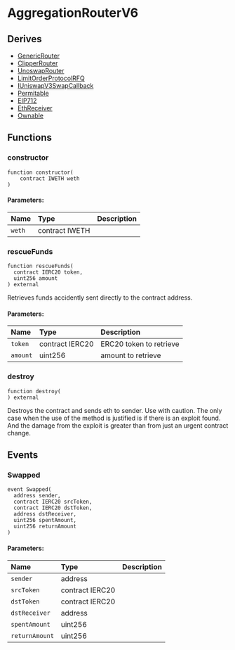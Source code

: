 # AggregationRouterV6






## Derives
- [GenericRouter](GenericRouter.md)
- [ClipperRouter](ClipperRouter.md)
- [UnoswapRouter](UnoswapRouter.md)
- [LimitOrderProtocolRFQ](LimitOrderProtocolRFQ.md)
- [IUniswapV3SwapCallback](interfaces/IUniswapV3SwapCallback.md)
- [Permitable](helpers/Permitable.md)
- [EIP712](https://docs.openzeppelin.com/contracts/3.x/api/drafts#EIP712)
- [EthReceiver](helpers/EthReceiver.md)
- [Ownable](https://docs.openzeppelin.com/contracts/3.x/api/access#Ownable)

## Functions
### constructor
```solidity
function constructor(
    contract IWETH weth
)
```


#### Parameters:
| Name | Type | Description                                                          |
| :--- | :--- | :------------------------------------------------------------------- |
|`weth` | contract IWETH |


### rescueFunds
```solidity
function rescueFunds(
  contract IERC20 token,
  uint256 amount
) external
```
Retrieves funds accidently sent directly to the contract address.


#### Parameters:
| Name | Type | Description                                                          |
| :--- | :--- | :------------------------------------------------------------------- |
|`token` | contract IERC20 | ERC20 token to retrieve
|`amount` | uint256 | amount to retrieve


### destroy
```solidity
function destroy(
) external
```
Destroys the contract and sends eth to sender. Use with caution. The only case when the use of the method is justified is if there is an exploit found. And the damage from the exploit is greater than from just an urgent contract change.



## Events
### Swapped
```solidity
event Swapped(
  address sender,
  contract IERC20 srcToken,
  contract IERC20 dstToken,
  address dstReceiver,
  uint256 spentAmount,
  uint256 returnAmount
)
```


#### Parameters:
| Name | Type | Description                                                          |
| :--- | :--- | :------------------------------------------------------------------- |
|`sender` | address |
|`srcToken` | contract IERC20 |
|`dstToken` | contract IERC20 |
|`dstReceiver` | address |
|`spentAmount` | uint256 |
|`returnAmount` | uint256 | 
